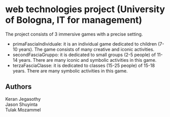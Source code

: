 # web technologies project (University of Bologna, IT for management)
The project consists of 3 immersive games with a precise setting.
  * primaFasciaIndividuale: it is an individual game dedicated to children (7-10 years). The game consists of many creative and iconic activities.
  * secondFasciaGruppo: it is dedicated to small groups (2-5 people) of 11-14 years. There are many iconic and symbolic activities in this game.
  * terzaFasciaClasse: it is dedicated to classes (15-25 people) of 15-18 years. There are many symbolic activities in this game.

## Authors
Keran Jegasothy <br/>
Jason Shuyinta  <br/>
Tulak Mozammel
